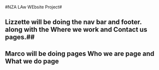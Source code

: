 #NZA LAw WEbsite Project#
## Lizzette will be doing the nav bar and footer. along with the Where we work and Contact us pages.##
## Marco will be doing pages Who we are page and What we do page ##
